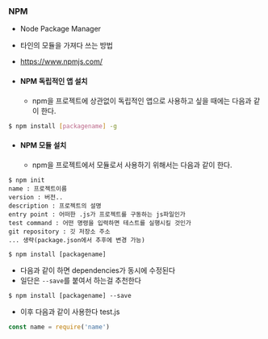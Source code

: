 ### NPM

- Node Package Manager
- 타인의 모듈을 가져다 쓰는 방법
- https://www.npmjs.com/

- #### NPM 독립적인 앱 설치
  - npm을 프로젝트에 상관없이 독립적인 앱으로 사용하고 싶을 때에는 다음과 같이 한다.
```bash
$ npm install [packagename] -g
```

- #### NPM 모듈 설치
  - npm을 프로젝트에서 모듈로서 사용하기 위해서는 다음과 같이 한다.
```
$ npm init
name : 프로젝트이름
version : 버전..
description : 프로젝트의 설명
entry point : 어떠한 .js가 프로젝트를 구동하는 js파일인가
test command : 어떤 명령을 입력하면 테스트를 실행시킬 것인가
git repository : 깃 저장소 주소
... 생략(package.json에서 추후에 변경 가능)

$ npm install [packagename]
```
  - 다음과 같이 하면 dependencies가 동시에 수정된다
  - 일단은 `--save`를 붙여서 하는걸 추천한다
```
$ npm install [packagename] --save
```
  - 이후 다음과 같이 사용한다
test.js
```js
const name = require('name')
```
